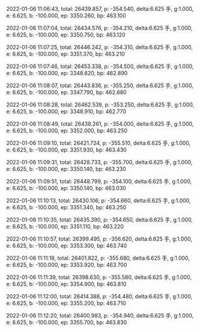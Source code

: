 2022-01-06 11:06:43, total: 26439.857, p: -354.540, delta:6.625 手, g:1.000, e: 6.625, b: -100.000, ep: 3350.260, bp: 463.100

2022-01-06 11:07:04, total: 26434.576, p: -354.210, delta:6.625 手, g:1.000, e: 6.625, b: -100.000, ep: 3350.750, bp: 463.120

2022-01-06 11:07:25, total: 26446.242, p: -354.310, delta:6.625 手, g:1.000, e: 6.625, b: -100.000, ep: 3351.370, bp: 463.210

2022-01-06 11:07:46, total: 26453.338, p: -354.500, delta:6.625 手, g:1.000, e: 6.625, b: -100.000, ep: 3348.620, bp: 462.890

2022-01-06 11:08:07, total: 26443.836, p: -355.250, delta:6.625 手, g:1.000, e: 6.625, b: -100.000, ep: 3347.790, bp: 462.880

2022-01-06 11:08:28, total: 26462.539, p: -353.250, delta:6.625 手, g:1.000, e: 6.625, b: -100.000, ep: 3348.910, bp: 462.770

2022-01-06 11:08:49, total: 26438.261, p: -354.000, delta:6.625 手, g:1.000, e: 6.625, b: -100.000, ep: 3352.000, bp: 463.250

2022-01-06 11:09:10, total: 26421.724, p: -355.510, delta:6.625 手, g:1.000, e: 6.625, b: -100.000, ep: 3351.930, bp: 463.430

2022-01-06 11:09:31, total: 26428.733, p: -355.700, delta:6.625 手, g:1.000, e: 6.625, b: -100.000, ep: 3350.140, bp: 463.230

2022-01-06 11:09:51, total: 26448.799, p: -354.100, delta:6.625 手, g:1.000, e: 6.625, b: -100.000, ep: 3350.140, bp: 463.030

2022-01-06 11:10:13, total: 26430.106, p: -354.660, delta:6.625 手, g:1.000, e: 6.625, b: -100.000, ep: 3351.340, bp: 463.250

2022-01-06 11:10:35, total: 26435.390, p: -354.650, delta:6.625 手, g:1.000, e: 6.625, b: -100.000, ep: 3351.110, bp: 463.220

2022-01-06 11:10:57, total: 26399.495, p: -356.620, delta:6.625 手, g:1.000, e: 6.625, b: -100.000, ep: 3353.300, bp: 463.740

2022-01-06 11:11:18, total: 26401.822, p: -355.680, delta:6.625 手, g:1.000, e: 6.625, b: -100.000, ep: 3353.920, bp: 463.700

2022-01-06 11:11:39, total: 26398.630, p: -355.580, delta:6.625 手, g:1.000, e: 6.625, b: -100.000, ep: 3354.900, bp: 463.810

2022-01-06 11:12:00, total: 26414.388, p: -354.480, delta:6.625 手, g:1.000, e: 6.625, b: -100.000, ep: 3355.200, bp: 463.710

2022-01-06 11:12:20, total: 26400.983, p: -354.940, delta:6.625 手, g:1.000, e: 6.625, b: -100.000, ep: 3355.700, bp: 463.830